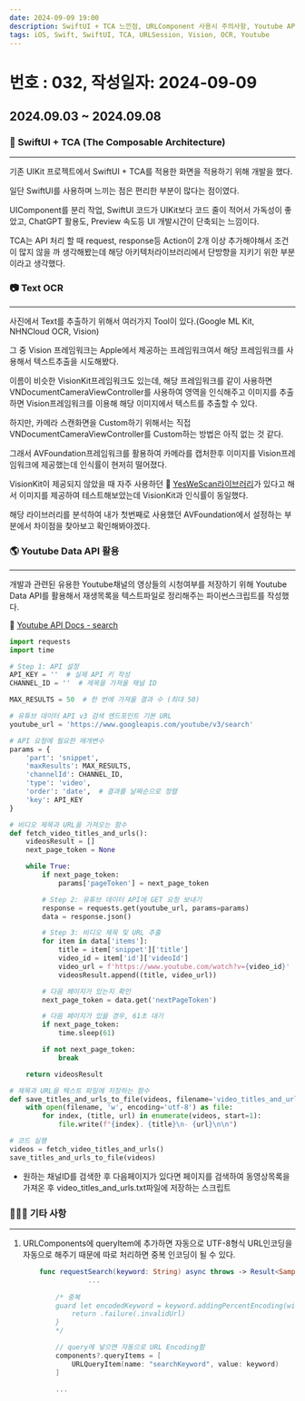 ```yaml
---
date: 2024-09-09 19:00
description: SwiftUI + TCA 느낀점, URLComponent 사용시 주의사항, Youtube API 재생목록 가져오기, Vision프레임워크를 활용하여 Text 추출하기
tags: iOS, Swift, SwiftUI, TCA, URLSession, Vision, OCR, Youtube
---
```

# 번호 : 032, 작성일자: 2024-09-09
## 2024.09.03 ~ 2024.09.08
### 🏬 SwiftUI + TCA (The Composable Architecture)

---

기존 UIKit 프로젝트에서 SwiftUI + TCA를 적용한 화면을 적용하기 위해 개발을 했다.

일단 SwiftUI를 사용하며 느끼는 점은 편리한 부분이 많다는 점이였다.

UIComponent를 분리 작업, SwiftUI 코드가 UIKit보다 코드 줄이 적어서 가독성이 좋았고, ChatGPT 활용도, Preview 속도등 UI 개발시간이 단축되는 느낌이다.

TCA는 API 처리 할 때 request, response등 Action이 2개 이상 추가해야해서 조건이 많지 않을 까 생각해봤는데 해당 아키텍처라이브러리에서 단방향을 지키기 위한 부분이라고 생각했다.

### 📷 Text OCR

---

사진에서 Text를 추출하기 위해서 여러가지 Tool이 있다.(Google ML Kit, NHNCloud OCR, Vision)

그 중 Vision 프레임워크는 Apple에서 제공하는 프레임워크여서 해당 프레임워크를 사용해서 텍스트추출을 시도해봤다.

이름이 비슷한 VisionKit프레임워크도 있는데, 해당 프레임워크를 같이 사용하면 VNDocumentCameraViewController를 사용하여 영역을 인식해주고 이미지를 추출하면 Vision프레임워크를 이용해 해당 이미지에서 텍스트를 추출할 수 있다.

하지만, 카메라 스캔화면을 Custom하기 위해서는 직접 VNDocumentCameraViewController를 Custom하는 방법은 아직 없는 것 같다.

그래서 AVFoundation프레임워크를 활용하여 카메라를 캡처한후 이미지를 Vision프레임워크에 제공했는데 인식률이 현저히 떨어졌다. 

VisionKit이 제공되지 않았을 때 자주 사용하던 🔗 [YesWeScan라이브러리](https://github.com/adorsys/YesWeScan)가 있다고 해서 이미지를 제공하여 테스트해보았는데 VisionKit과 인식률이 동일했다.

해당 라이브러리를 분석하여 내가 첫번째로 사용했던 AVFoundation에서 설정하는 부분에서 차이점을 찾아보고 확인해봐야겠다.

### 🌎 Youtube Data API 활용

---

개발과 관련된 유용한 Youtube채널의 영상들의 시청여부를 저장하기 위해 Youtube Data API를 활용해서 재생목록을 텍스트파일로 정리해주는 파이썬스크립트를 작성했다.

🔗 [Youtube API Docs - search](https://developers.google.com/youtube/v3/docs/search/list?hl=ko)

```python
import requests
import time

# Step 1: API 설정
API_KEY = ''  # 실제 API 키 작성
CHANNEL_ID = ''  # 제목을 가져올 채널 ID

MAX_RESULTS = 50  # 한 번에 가져올 결과 수 (최대 50)

# 유튜브 데이터 API v3 검색 엔드포인트 기본 URL
youtube_url = 'https://www.googleapis.com/youtube/v3/search'

# API 요청에 필요한 매개변수
params = {
    'part': 'snippet',
    'maxResults': MAX_RESULTS,
    'channelId': CHANNEL_ID,
    'type': 'video',
    'order': 'date',  # 결과를 날짜순으로 정렬
    'key': API_KEY
}

# 비디오 제목과 URL을 가져오는 함수
def fetch_video_titles_and_urls():
    videosResult = []
    next_page_token = None

    while True:
        if next_page_token:
            params['pageToken'] = next_page_token

        # Step 2: 유튜브 데이터 API에 GET 요청 보내기
        response = requests.get(youtube_url, params=params)
        data = response.json()

        # Step 3: 비디오 제목 및 URL 추출
        for item in data['items']:
            title = item['snippet']['title']
            video_id = item['id']['videoId']
            video_url = f'https://www.youtube.com/watch?v={video_id}'
            videosResult.append((title, video_url))

        # 다음 페이지가 있는지 확인
        next_page_token = data.get('nextPageToken')

        # 다음 페이지가 있을 경우, 61초 대기
        if next_page_token:
            time.sleep(61)

        if not next_page_token:
            break

    return videosResult

# 제목과 URL을 텍스트 파일에 저장하는 함수
def save_titles_and_urls_to_file(videos, filename='video_titles_and_urls.txt'):
    with open(filename, 'w', encoding='utf-8') as file:
        for index, (title, url) in enumerate(videos, start=1):
            file.write(f"{index}. {title}\n- {url}\n\n")

# 코드 실행
videos = fetch_video_titles_and_urls()
save_titles_and_urls_to_file(videos)

```

- 원하는 채널ID를 검색한 후 다음페이지가 있다면 페이지를 검색하여 동영상목록을 가져온 후 video_titles_and_urls.txt파일에 저장하는 스크립트

### 🙋🏻‍♂️ 기타 사항

---

1. URLComponents에 queryItem에 추가하면 자동으로 UTF-8형식 URL인코딩을 자동으로 해주기 때문에 따로 처리하면 중복 인코딩이 될 수 있다.
    
    ```swift
        func requestSearch(keyword: String) async throws -> Result<SampleDTO, SampleError> {
    				...
    				
            /* 중복
            guard let encodedKeyword = keyword.addingPercentEncoding(withAllowedCharacters: .urlQueryAllowed) else {
                return .failure(.invalidUrl)
            }
            */
    
            // query에 넣으면 자동으로 URL Encoding함
            components?.queryItems = [
                URLQueryItem(name: "searchKeyword", value: keyword)
            ]
            
            ...
    ```
